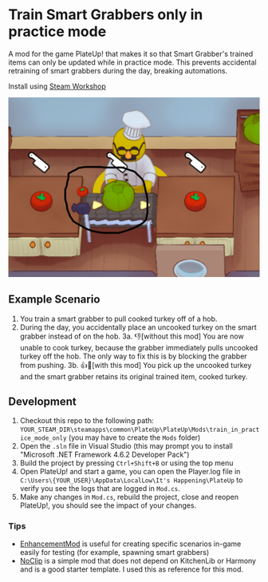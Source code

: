 # Train Smart Grabbers only in practice mode

A mod for the game PlateUp! that makes it so that Smart Grabber's trained items can only be updated while in practice mode. This prevents accidental retraining of smart grabbers during the day, breaking automations.

Install using [Steam Workshop](https://steamcommunity.com/sharedfiles/filedetails/?id=2932832938)

![screenshot.png](screenshot.png)

## Example Scenario
1. You train a smart grabber to pull cooked turkey off of a hob.
2. During the day, you accidentally place an uncooked turkey on the smart grabber instead of on the hob.
3a. 👎[without this mod] You are now unable to cook turkey, because the grabber immediately pulls uncooked turkey off the hob. The only way to fix this is by blocking the grabber from pushing.
3b. 👍🎉[with this mod] You pick up the uncooked turkey and the smart grabber retains its original trained item, cooked turkey.


## Development
1. Checkout this repo to the following path: `YOUR_STEAM_DIR\steamapps\common\PlateUp\PlateUp\Mods\train_in_practice_mode_only` (you may have to create the `Mods` folder)
2. Open the `.sln` file in Visual Studio (this may prompt you to install "Microsoft .NET Framework 4.6.2 Developer Pack")
3. Build the project by pressing `Ctrl+Shift+B` or using the top menu
4. Open PlateUp! and start a game, you can open the Player.log file in `C:\Users\{YOUR_USER}\AppData\LocalLow\It's Happening\PlateUp` to verify you see the logs that are logged in `Mod.cs`.
5. Make any changes in `Mod.cs`, rebuild the project, close and reopen PlateUp!, you should see the impact of your changes.

### Tips
- [EnhancementMod](https://steamcommunity.com/sharedfiles/filedetails/?id=2908609256) is useful for creating specific scenarios in-game easily for testing (for example, spawning smart grabbers)
- [NoClip](https://github.com/Tremolo4/plateup-mods) is a simple mod that does not depend on KitchenLib or Harmony and is a good starter template. I used this as reference for this mod.


